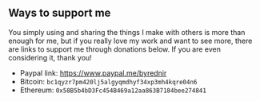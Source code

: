 ## Ways to support me

You simply using and sharing the things I make with others is more than enough for me, but if you really love my work and want to see more, there are links to support me through donations below. If you are even considering it, thank you!

- Paypal link: https://www.paypal.me/byrednir
- Bitcoin: `bc1qyzr7pm420lj5algyqmdhyf34xp3mh4kqre04n6`
- Ethereum: `0x58B5b4bD3Fc454B469a12aa863B7184bee274841`
